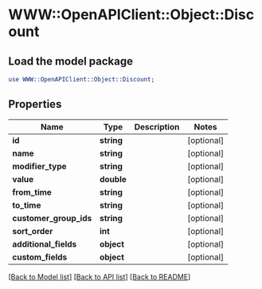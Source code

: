 # WWW::OpenAPIClient::Object::Discount

## Load the model package
```perl
use WWW::OpenAPIClient::Object::Discount;
```

## Properties
Name | Type | Description | Notes
------------ | ------------- | ------------- | -------------
**id** | **string** |  | [optional] 
**name** | **string** |  | [optional] 
**modifier_type** | **string** |  | [optional] 
**value** | **double** |  | [optional] 
**from_time** | **string** |  | [optional] 
**to_time** | **string** |  | [optional] 
**customer_group_ids** | **string** |  | [optional] 
**sort_order** | **int** |  | [optional] 
**additional_fields** | **object** |  | [optional] 
**custom_fields** | **object** |  | [optional] 

[[Back to Model list]](../README.md#documentation-for-models) [[Back to API list]](../README.md#documentation-for-api-endpoints) [[Back to README]](../README.md)


